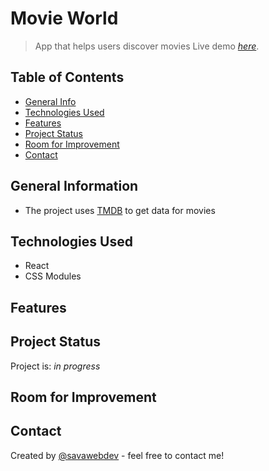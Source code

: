 # Movie World

> App that helps users discover movies
> Live demo [_here_](https://www.example.com). <!-- If you have the project hosted somewhere, include the link here. -->

## Table of Contents

- [General Info](#general-information)
- [Technologies Used](#technologies-used)
- [Features](#features)
- [Project Status](#project-status)
- [Room for Improvement](#room-for-improvement)
- [Contact](#contact)

## General Information

- The project uses [TMDB](https://www.themoviedb.org/) to get data for movies

## Technologies Used

- React
- CSS Modules

## Features

## Project Status

Project is: _in progress_

## Room for Improvement

## Contact

Created by [@savawebdev](https://github.com/savawebdev) - feel free to contact me!

<!-- Optional -->
<!-- ## License -->
<!-- This project is open source and available under the [... License](). -->

<!-- You don't have to include all sections - just the one's relevant to your project -->
